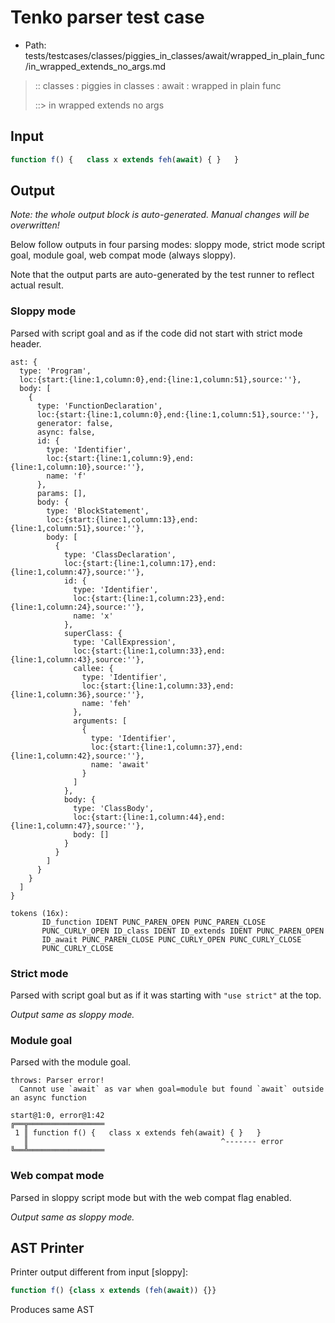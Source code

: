 # Tenko parser test case

- Path: tests/testcases/classes/piggies_in_classes/await/wrapped_in_plain_func/in_wrapped_extends_no_args.md

> :: classes : piggies in classes : await : wrapped in plain func
>
> ::> in wrapped extends no args

## Input

`````js
function f() {   class x extends feh(await) { }   }
`````

## Output

_Note: the whole output block is auto-generated. Manual changes will be overwritten!_

Below follow outputs in four parsing modes: sloppy mode, strict mode script goal, module goal, web compat mode (always sloppy).

Note that the output parts are auto-generated by the test runner to reflect actual result.

### Sloppy mode

Parsed with script goal and as if the code did not start with strict mode header.

`````
ast: {
  type: 'Program',
  loc:{start:{line:1,column:0},end:{line:1,column:51},source:''},
  body: [
    {
      type: 'FunctionDeclaration',
      loc:{start:{line:1,column:0},end:{line:1,column:51},source:''},
      generator: false,
      async: false,
      id: {
        type: 'Identifier',
        loc:{start:{line:1,column:9},end:{line:1,column:10},source:''},
        name: 'f'
      },
      params: [],
      body: {
        type: 'BlockStatement',
        loc:{start:{line:1,column:13},end:{line:1,column:51},source:''},
        body: [
          {
            type: 'ClassDeclaration',
            loc:{start:{line:1,column:17},end:{line:1,column:47},source:''},
            id: {
              type: 'Identifier',
              loc:{start:{line:1,column:23},end:{line:1,column:24},source:''},
              name: 'x'
            },
            superClass: {
              type: 'CallExpression',
              loc:{start:{line:1,column:33},end:{line:1,column:43},source:''},
              callee: {
                type: 'Identifier',
                loc:{start:{line:1,column:33},end:{line:1,column:36},source:''},
                name: 'feh'
              },
              arguments: [
                {
                  type: 'Identifier',
                  loc:{start:{line:1,column:37},end:{line:1,column:42},source:''},
                  name: 'await'
                }
              ]
            },
            body: {
              type: 'ClassBody',
              loc:{start:{line:1,column:44},end:{line:1,column:47},source:''},
              body: []
            }
          }
        ]
      }
    }
  ]
}

tokens (16x):
       ID_function IDENT PUNC_PAREN_OPEN PUNC_PAREN_CLOSE
       PUNC_CURLY_OPEN ID_class IDENT ID_extends IDENT PUNC_PAREN_OPEN
       ID_await PUNC_PAREN_CLOSE PUNC_CURLY_OPEN PUNC_CURLY_CLOSE
       PUNC_CURLY_CLOSE
`````

### Strict mode

Parsed with script goal but as if it was starting with `"use strict"` at the top.

_Output same as sloppy mode._

### Module goal

Parsed with the module goal.

`````
throws: Parser error!
  Cannot use `await` as var when goal=module but found `await` outside an async function

start@1:0, error@1:42
╔══╦═════════════════
 1 ║ function f() {   class x extends feh(await) { }   }
   ║                                           ^------- error
╚══╩═════════════════

`````


### Web compat mode

Parsed in sloppy script mode but with the web compat flag enabled.

_Output same as sloppy mode._

## AST Printer

Printer output different from input [sloppy]:

````js
function f() {class x extends (feh(await)) {}}
````

Produces same AST
